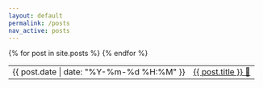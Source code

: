 ```yaml
---
layout: default
permalink: /posts
nav_active: posts
---
```


<div id="content">
    <table>
        {% for post in site.posts %}
            <tr>
                <td>{{ post.date | date: "%Y-%m-%d %H:%M" }}</td><td><a href="{{ post.url | relative_url }}" {% if forloop.first %}id="first_post"{% endif %}>{{ post.title }} 👾</a></td>
            </tr>
        {% endfor %}
    </table>
</div>